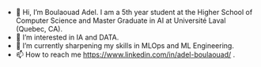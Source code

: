 - 👋 Hi, I’m Boulaouad Adel. I am a 5th year student at the Higher School of Computer Science and Master Graduate in AI at Université Laval (Quebec, CA).
- 👀 I’m interested in IA and DATA.
- 🌱 I’m currently sharpening my skills in MLOps and ML Engineering.
- 📫 How to reach me https://www.linkedin.com/in/adel-boulaouad/ .

<!---
rasta-nitzsche/rasta-nitzsche is a ✨ special ✨ repository because its `README.md` (this file) appears on your GitHub profile.
You can click the Preview link to take a look at your changes.
--->
